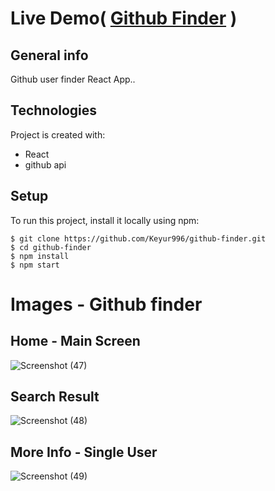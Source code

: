 # Live Demo( [Github Finder](https://keyur996.github.io/github-finder/) )
## General info

Github user finder React App..

## Technologies

Project is created with:

- React
- github api

## Setup

To run this project, install it locally using npm:

```
$ git clone https://github.com/Keyur996/github-finder.git
$ cd github-finder
$ npm install
$ npm start
```

# Images - Github finder
## Home - Main Screen
![Screenshot (47)](https://user-images.githubusercontent.com/61685652/116547204-38a76f00-a910-11eb-96d3-46284b06f240.png)

## Search Result
![Screenshot (48)](https://user-images.githubusercontent.com/61685652/116547124-1ada0a00-a910-11eb-83cc-3042d7711491.png)

## More Info - Single User
![Screenshot (49)](https://user-images.githubusercontent.com/61685652/116547152-275e6280-a910-11eb-9976-5898006b29c6.png)

